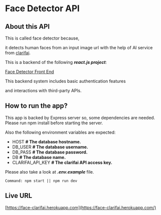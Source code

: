 # Face Detector API

## About this API

This is called face detector because,

it detects human faces from an input image url with the help of AI service from [clarifai](https://clarifai.com).

This is a backend of the following ***react.js project***:

[Face Detector Front End](https://github.com/zer0eXploit/face-detector-frontend)

This backend system includes basic authentication features 

and interactions with third-party APIs.

## How to run the app?

This app is backed by Express server so, some dependencies are needed.  
Please run npm install before starting the server.

Also the following environment variables are expected:


*   HOST **# The database hostname.**
*   DB_USER **# The database username.**
*   DB_PASS **# The database password.**
*   DB **# The database name.**
*   CLARIFAI_API_KEY **# The clarifai API access key.**

Please also take a look at ***.env.example*** file.

`Command: npm start || npm run dev`


## Live URL

[https://face-clarifai.herokuapp.com](https://face-clarifai.herokuapp.com/)
